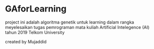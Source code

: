 # GAforLearning

project ini adalah algoritma genetik untuk learning dalam rangka meyelesaikan tugas pemrograman mata kuliah
Artificial Intelegence (AI) tahun 2019 Telkom University

created by Mujaddid
